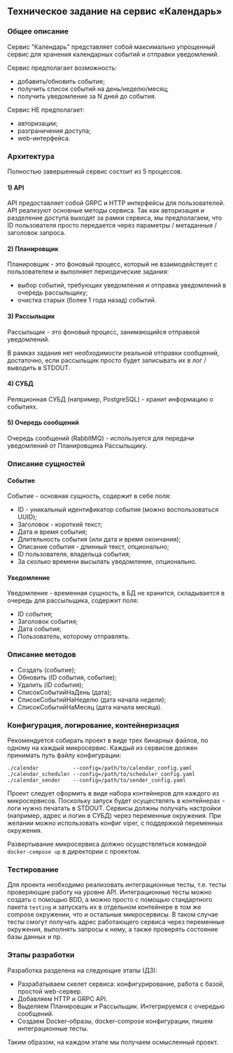 ## Техническое задание на сервис «Календарь»

### Общее описание
Сервис "Календарь" представляет собой максимально упрощенный сервис для хранения календарных событий и отправки уведомлений.

Сервис предполагает возможность:
* добавить/обновить событие;
* получить список событий на день/неделю/месяц;
* получить уведомление за N дней до события.

Сервис НЕ предполагает:
* авторизации;
* разграничения доступа;
* web-интерфейса.

### Архитектура
Полностью завершенный сервис состоит из 5 процессов.

#### 1) API
API предоставляет собой GRPC и HTTP интерфейсы для пользователей. API реализуют основные методы сервиса.
Так как авторизация и разделение доступа выходят за рамки сервиса, мы предполагаем, что ID пользователя просто передается через параметры / метаданные / заголовок запроса.

#### 2) Планировщик
Планировщик - это фоновый процесс, который не взаимодействует с пользователем и выполняет периодические задания:
* выбор событий, требующих уведомления и отправка уведомлений в очередь рассыльщику;
* очистка старых (более 1 года назад) событий.

#### 3) Рассыльщик
Рассыльщик - это фоновый процесс, занимающийся отправкой уведомлений.

В рамках задания нет необходимости реальной отправки сообщений, достаточно, если рассыльщик просто будет
записывать их в лог / выводить в STDOUT.

#### 4) СУБД
Реляционная СУБД (например, PostgreSQL) - хранит информацию о событиях.

#### 5) Очередь сообщений
Очередь сообщений (RabbitMQ) - используется для передачи уведомлений от Планировщика Рассыльщику.

### Описание сущностей
#### Событие
Событие - основная сущность, содержит в себе поля:
* ID - уникальный идентификатор события (можно воспользоваться UUID);
* Заголовок - короткий текст;
* Дата и время события;
* Длительность события (или дата и время окончания);
* Описание события - длинный текст, опционально;
* ID пользователя, владельца события;
* За сколько времени высылать уведомление, опционально.

#### Уведомление
Уведомление - временная сущность, в БД не хранится, складывается в очередь для рассыльщика, содержит поля:
* ID события;
* Заголовок события;
* Дата события;
* Пользователь, которому отправлять.

### Описание методов
* Создать (событие);
* Обновить (ID события, событие);
* Удалить (ID события);
* СписокСобытийНаДень (дата);
* СписокСобытийНаНеделю (дата начала недели);
* СписокСобытийНaМесяц (дата начала месяца).

### Конфигурация, логирование, контейнеризация
Рекомендуется собирать проект в виде трех бинарных файлов, по одному на каждый микросервис.
Каждый из сервисов должен принимать путь файлу конфигурации:
```text
./calendar           --config=/path/to/calendar_config.yaml
./calendar_scheduler --config=/path/to/scheduler_config.yaml
./calendar_sender    --config=/path/to/sender_config.yaml
```
Проект следует оформить в виде набора контейнеров для каждого из микросервисов.
Поскольку запуск будет осуществлять в контейнерах - логи нужно печатать в STDOUT.
Сервисы должны получать настройки (например, адрес и логин в СУБД) через переменные окружения.
При желании можно использовать конфиг viper, с поддержкой переменных окружения.

Развертывание микросервиса должно осуществляться командой `docker-compose up` в директории с проектом.

### Тестирование
Для проекта необходимо реализовать интеграционные тесты, т.е. тесты проверяющие работу на уровне API.
Интеграционные тесты можно создать с помощью BDD, а можно просто с помощью стандартного пакета `testing`
и запускать их в отдельном контейнере в том же compose окружении, что и остальные микросервисы.
В таком случае тесты смогут получать адрес работающего сервиса через переменные окружения, выполнять запросы к нему,
а также проверять состояние базы данных и пр.

### Этапы разработки
Разработка разделена на следующие этапы (ДЗ):
* Разрабатываем скелет сервиса: конфигурирование, работа с базой, простой web-сервер.
* Добавляем HTTP и GRPC API.
* Выделяем Планировщик и Рассыльщик. Интегрируемся с очередью сообщений.
* Создаем Docker-образы, docker-compose конфигурации, пишем интеграционные тесты.

Таким образом, на каждом этапе мы получаем осмысленный проект.
